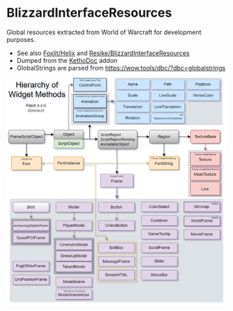 # BlizzardInterfaceResources
Global resources extracted from World of Warcraft for development purposes.
* See also [Foxlit/Helix](https://www.townlong-yak.com/framexml/) and [Resike/BlizzardInterfaceResources](https://github.com/Resike/BlizzardInterfaceResources)
* Dumped from the [KethoDoc](https://github.com/Ketho/KethoDoc) addon
* GlobalStrings are parsed from https://wow.tools/dbc/?dbc=globalstrings

![](https://raw.githubusercontent.com/Ketho/BlizzardInterfaceResources/classic/Resources/WidgetHierarchy.png)
